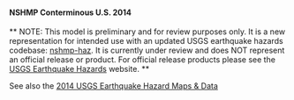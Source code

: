 #### NSHMP Conterminous U.S. 2014
** NOTE: This model is preliminary and for review purposes only. It is a new representation for intended use with an updated USGS earthquake hazards codebase: [nshmp-haz](https://github.com/usgs/nshmp-haz). It is currently under review and does NOT represent an official release or product. For official release products please see the [USGS Earthquake Hazards](http://earthquake.usgs.gov/hazards/) website. **

See also the [2014 USGS Earthquake Hazard Maps & Data](http://earthquake.usgs.gov/hazards/products/conterminous/)
